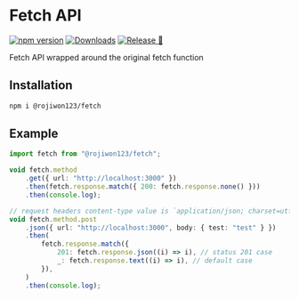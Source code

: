 # Fetch API

[![npm version](https://img.shields.io/npm/v/@rojiwon123/fetch.svg)](https://www.npmjs.com/package/@rojiwon123/fetch)
[![Downloads](https://img.shields.io/npm/dm/@rojiwon123/fetch.svg?logo=npm)](https://www.npmjs.com/package/@rojiwon123/fetch)
[![Release 🔖](https://github.com/rojiwon123/fetch/actions/workflows/release.yml/badge.svg)](https://github.com/rojiwon123/fetch/actions/workflows/release.yml)

Fetch API wrapped around the original fetch function

## Installation

```sh
npm i @rojiwon123/fetch
```

## Example

```typescript
import fetch from "@rojiwon123/fetch";

void fetch.method
    .get({ url: "http://localhost:3000" })
    .then(fetch.response.match({ 200: fetch.response.none() }))
    .then(console.log);

// request headers content-type value is `application/json; charset=utf-8`
void fetch.method.post
    .json({ url: "http://localhost:3000", body: { test: "test" } })
    .then(
        fetch.response.match({
            201: fetch.response.json((i) => i), // status 201 case
            _: fetch.response.text((i) => i), // default case
        }),
    )
    .then(console.log);
```
